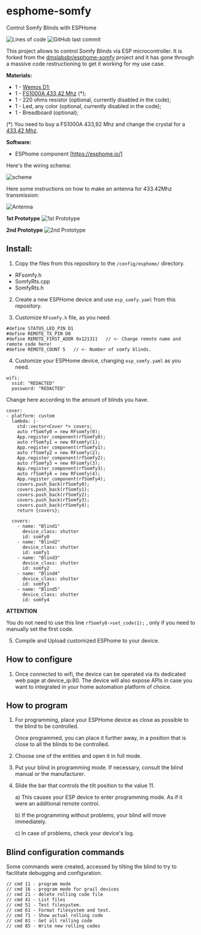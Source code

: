 # esphome-somfy
Control Somfy Blinds with ESPHome


<img alt="Lines of code" src="https://img.shields.io/tokei/lines/github/LeoCal/esphome-somfy">
<img alt="GitHub last commit" src="https://img.shields.io/github/last-commit/LeoCal/esphome-somfy">




This project allows to control Somfy Blinds via ESP microcontroller.
It is forked from the [dmslabsbr/esphome-somfy](https://github.com/dmslabsbr/esphome-somfy) project and it has gone through a massive code restructioning to get it working for my use case.

__Materials:__
* 1 - [Wemos D1](https://s.click.aliexpress.com/e/_d8jADk8);
* 1 - [FS1000A 433,42 Mhz](https://s.click.aliexpress.com/e/_dZrWjOC) (*);
* 1 - 220 ohms resistor (optional, currently disabled in the code);
* 1 - Led, any color (optional, currently disabled in the code);
* 1 - Breadboard (optional);

(*) You need to buy a FS1000A 433,92 Mhz and change the crystal for a [433,42 Mhz](http://rover.ebay.com/rover/1/711-53200-19255-0/1?ff3=4&pub=5575522659&toolid=10001&campid=5338569169&customid=somfy&mpre=https%3A%2F%2Fwww.ebay.com%2Fitm%2F5PCS-433-42M-433-42MHz-R433-F433-SAW-Resonator-Crystals-TO-39-NEW%2F232574365405%3FssPageName%3DSTRK%253AMEBIDX%253AIT%26_trksid%3Dp2057872.m2749.l2649).

__Software:__
* ESPhome component [https://esphome.io/]

Here's the wiring schema:

![scheme](/img/esquema.png)

Here some instructions on how to make an antenna for 433.42Mhz transmission:

![Antenna](/img/Antenna.png)


**1st Prototype**
![1st Prototype](/img/20200402_111304.jpg)

**2nd Prototype**
![2nd Prototype](/img/2nd_prototype.jpg)


## Install:

1. Copy the files from this repository to the `/config/esphome/` directory.
* RFsomfy.h
* SomfyRts.cpp
* SomfyRts.h

2. Create a new ESPHome device and use `esp_somfy.yaml` from this repository.

3. Customize `RFsomfy.h` file, as you need.

````
#define STATUS_LED_PIN D1
#define REMOTE_TX_PIN D0
#define REMOTE_FIRST_ADDR 0x121311   // <- Change remote name and remote code here!
#define REMOTE_COUNT 5   // <- Number of somfy blinds.
````

4. Customize your ESPHome device, changing `esp_somfy.yaml` as you need.

`````
wifi:
  ssid: "REDACTED"
  password: "REDACTED"
`````
Change here according to the amount of blinds you have.
```
cover:
- platform: custom
  lambda: |-
    std::vector<Cover *> covers;
    auto rfSomfy0 = new RFsomfy(0);
    App.register_component(rfSomfy0);
    auto rfSomfy1 = new RFsomfy(1);
    App.register_component(rfSomfy1);
    auto rfSomfy2 = new RFsomfy(2);
    App.register_component(rfSomfy2);
    auto rfSomfy3 = new RFsomfy(3);
    App.register_component(rfSomfy3);
    auto rfSomfy4 = new RFsomfy(4);
    App.register_component(rfSomfy4);
    covers.push_back(rfSomfy0);
    covers.push_back(rfSomfy1);
    covers.push_back(rfSomfy2);
    covers.push_back(rfSomfy3);
    covers.push_back(rfSomfy4);
    return {covers};

  covers:
    - name: "Blind1"
      device_class: shutter
      id: somfy0
    - name: "Blind2"
      device_class: shutter
      id: somfy1
    - name: "Blind3"
      device_class: shutter
      id: somfy2
    - name: "Blind4"
      device_class: shutter
      id: somfy3
    - name: "Blind5"
      device_class: shutter
      id: somfy4
```

**ATTENTION**

You do not need to use this line `rfSomfy0->set_code(1);` , only if you need to manually set the first code.

5. Compile and Upload customized ESPhome to your device.

## How to configure

1. Once connected to wifi, the device can be operated via its dedicated web page at device_ip:80.
   The device will also expose APIs in case you want to integrated in your home automation platform of choice.

## How to program

1. For programming, place your ESPHome device as close as possible to the blind to be controlled.

   Once programmed, you can place it further away, in a position that is close to all the blinds to be controlled.

2. Choose one of the entities and open it in full mode.

3. Put your blind in programming mode. If necessary, consult the blind manual or the manufacturer.

4. Slide the bar that controls the tilt position to the value 11.

   a) This causes your ESP device to enter programming mode. As if it were an additional remote control.
  
   b) If the programming without problems, your blind will move immediately.

   c) In case of problems, check your device's log.

## Blind configuration commands

Some commands were created, accessed by tilting the blind to try to facilitate debugging and configuration.

```
// cmd 11 - program mode
// cmd 16 - program mode for grail devices
// cmd 21 - delete rolling code file
// cmd 41 - List files
// cmd 51 - Test filesystem.
// cmd 61 - Format filesystem and test.
// cmd 71 - Show actual rolling code
// cmd 81 - Get all rolling code
// cmd 85 - Write new rolling codes
```
